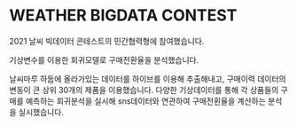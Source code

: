 # WEATHER BIGDATA CONTEST

2021 날씨 빅데이터 콘테스트의 민간협력형에 참여했습니다.

기상변수를 이용한 회귀모델로 구매전환율을 분석했습니다.

날씨마루 하둡에 올라가있는 데이터를 하이브를 이용해 추출해내고, 
구매이력 데이터의 변동이 큰 상위 30개의 제품을 이용했습니다. 
다양한 기상데이터를 통해 각 상품들의 구매를 예측하는 회귀분석을 실시해 sns데이터와 연관하여 구매전횐율을 계산하는 분석을 실시했습니다.